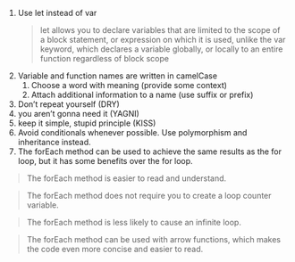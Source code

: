 1. Use let instead of var
    > let allows you to declare variables that are limited to the scope of a block statement, or expression on which it is used, unlike the var keyword, which declares a variable globally, or locally to an entire function regardless of block scope
2. Variable and function names are written in camelCase
   1. Choose a word with meaning (provide some context)
   2. Attach additional information to a name (use suffix or prefix)
3. Don’t repeat yourself (DRY)
4. you aren’t gonna need it (YAGNI)
5. keep it simple, stupid principle (KISS)
6. Avoid conditionals whenever possible. Use polymorphism and inheritance instead.
7. The forEach method can be used to achieve the same results as the for loop, but it has some benefits over the for loop.

> The forEach method is easier to read and understand.

> The forEach method does not require you to create a loop counter variable.

> The forEach method is less likely to cause an infinite loop.

> The forEach method can be used with arrow functions, which makes the code even more concise and easier to read.